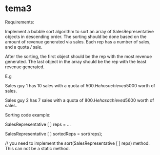 # tema3

Requirements:

Implement a bubble sort algorithm to sort an array of SalesRepresentative objects in descending order. The sorting should be done based on the amount of revenue generated via sales. Each rep has a number of sales, and a quota / sale.

After the sorting, the first object should be the rep with the most revenue generated. The last object in the array should be the rep with the least revenue generated.

E.g 

Sales guy 1 has 10 sales with a quota of 500$. He has achieved 5000$ worth of sales.

Sales guy 2 has 7 sales with a quota of 800$. He has achieved 5600$ worth of sales.



Sorting code example:

SalesRepresentative [ ] reps = ...

SalesRepresentative [ ] sortedReps = sort(reps); 

// you need to implement the sort(SalesRepresentative [ ] reps) method. This can not be a static method.

